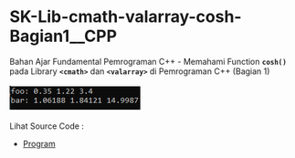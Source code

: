 # SK-Lib-cmath-valarray-cosh-Bagian1__CPP
Bahan Ajar Fundamental Pemrograman C++ - Memahami Function <code><b>cosh()</b></code> pada Library <code><b>&lt;cmath></b></code> dan <code><b>&lt;valarray></b></code> di Pemrograman C++ (Bagian 1)<br><br>
<img src="https://github.com/RizkyKhapidsyah/SK-Lib-cmath-valarray-cosh-Bagian1__CPP/blob/master/SK-Lib-cmath-valarray-cosh-Bagian1__CPP/result/001.PNG"><br><br>
Lihat Source Code : <br>
- <a href="https://github.com/RizkyKhapidsyah/SK-Lib-cmath-valarray-cosh-Bagian1__CPP/blob/master/SK-Lib-cmath-valarray-cosh-Bagian1__CPP/Source.cpp">Program</a>
